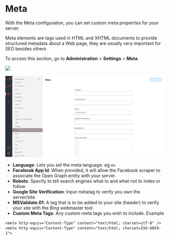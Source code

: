 # Meta

With the Meta configuration, you can set custom meta properties for your server.

Meta elements are tags used in HTML and XHTML documents to provide structured metadata about a Web page, they are usually very important for SEO besides others

To access this section, go to **Administration** > **Settings** > **Meta**.

![](<../../../.gitbook/assets/2021-11-20\_23-29-48 (1) (1) (13).png>)

![](<../../../.gitbook/assets/image (695) (1).png>)

* **Language**: Lets you set the meta language. eg `en`
* **Facebook App Id**: When provided, it will allow the Facebook scraper to associate the Open Graph entity with your server.
* **Robots**: Specify to tell search engines what to and what not to index or follow
* **Google Site Verification**: Input metatag to verify you own the server/site.
* **MSValidate.01**: A tag that is to be added to your site (header) to verify your site with the Bing webmaster tool.
* **Custom Meta Tags**: Any custom meta tags you wish to include. Example

```
<meta http-equiv="Content-Type" content="text/html; charset=utf-8" />
<meta http-equiv="Content-Type" content="text/html; charset=ISO-8859-1">
```
